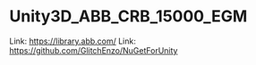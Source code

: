 # Unity3D_ABB_CRB_15000_EGM


Link: https://library.abb.com/
Link: https://github.com/GlitchEnzo/NuGetForUnity
